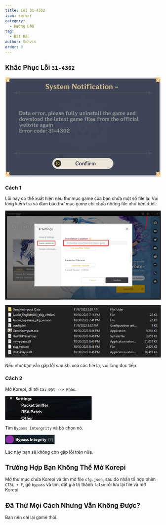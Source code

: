 ```yaml
---
title: Lỗi 31-4302
icon: server
category:
  - Hướng Dẫn
tag:
  - Bắt Đầu
author: Schvis
order: 3
---
```


## Khắc Phục Lỗi `31-4302`

![](/assets/images/docs/202312/31-4302.png)

### Cách 1

Lỗi này có thể xuất hiện nêu thư mục game của bạn chứa một số file lạ. Vui lòng kiểm tra và đảm bảo thư mục game chỉ chứa những file như bên dưới:

![](/assets/images/docs/202312/launcher.png)

![](/assets/images/docs/202312/folder1.png)

Nếu như bạn vẫn gặp lỗi sau khi xoá các file lạ, vui lòng đọc tiếp.

### Cách 2

Mở Korepi, đi tới `Cài Đặt --> Khác`.

![](/assets/images/docs/202312/settings1.png)

Tìm `Bypass Intengrity` và bỏ chọn nó.

![](/assets/images/docs/202312/settings2.png)

Lúc này bạn sẽ không còn gặp lỗi trên nữa.

## Trường Hợp Bạn Không Thể Mở Korepi

Mở thư mục chứa Korepi và tìm mở file `cfg.json`, sau đó nhấn tổ hợp phím `CTRL + F`, gõ `bypass` và tìm, đặt giá trị thành `false` rồi lưu lại file và mở Korepi.

## Đã Thử Mọi Cách Nhưng Vẫn Không Được?

Bạn nên cài lại game thôi.

